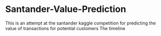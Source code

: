 # Santander-Value-Prediction
This is an attempt at the santander kaggle competition for predicting the value of transactions for potential customers
The timeline
